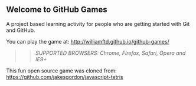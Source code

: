 ## Welcome to GitHub Games

A project based learning activity for people who are getting started with Git and GitHub.

You can play the game at: http://williamftd.github.io/github-games/

>> _*SUPPORTED BROWSERS*: Chrome, Firefox, Safari, Opera and IE9+_

This fun open source game was cloned from: https://github.com/jakesgordon/javascript-tetris

